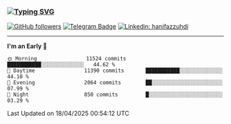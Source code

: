 ### [![Typing SVG](https://readme-typing-svg.herokuapp.com?font=lato&size=22&lines=Hi+There+👋)](https://git.io/typing-svg) 

[![GitHub followers](https://img.shields.io/github/followers/hanifazzuhdi?label=Follow&style=social)](https://github.com/hanifazzuhdi/?tab=follow) 
[![Telegram Badge](https://img.shields.io/badge/-hanif0198-blue?style=social&logo=telegram&link=https://www.t.me/hanif0198/)](https://www.t.me/hanif0198/) 
[![Linkedin: hanifazzuhdi](https://img.shields.io/badge/-hanifazzuhdi-blue?style=flat-square&logo=Linkedin&logoColor=white&link=https://www.linkedin.com/in/hanif-az-zuhdi-69688019b/)](https://www.linkedin.com/in/hanif-az-zuhdi-69688019b/) 

<hr/>

<!--START_SECTION:waka-->
**I'm an Early 🐤** 

```text
🌞 Morning                11524 commits       ███████████░░░░░░░░░░░░░░   44.62 % 
🌆 Daytime                11390 commits       ███████████░░░░░░░░░░░░░░   44.10 % 
🌃 Evening                2064 commits        ██░░░░░░░░░░░░░░░░░░░░░░░   07.99 % 
🌙 Night                  850 commits         █░░░░░░░░░░░░░░░░░░░░░░░░   03.29 % 
```



 Last Updated on 18/04/2025 00:54:12 UTC
<!--END_SECTION:waka-->
